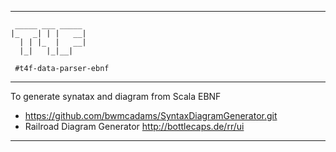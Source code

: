 -------------------------------------------------------------------------------
```
 _____ ___ _____
|_   _| | |   __|
  | | |_  |   __|
  |_|   |_|__|

 #t4f-data-parser-ebnf
```
-------------------------------------------------------------------------------

To generate synatax and diagram from Scala EBNF

+ https://github.com/bwmcadams/SyntaxDiagramGenerator.git
+ Railroad Diagram Generator http://bottlecaps.de/rr/ui

-------------------------------------------------------------------------------
